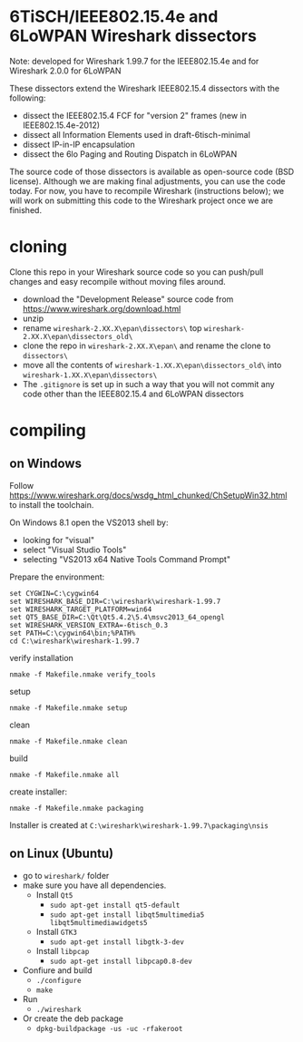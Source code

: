 # 6TiSCH/IEEE802.15.4e  and 6LoWPAN Wireshark dissectors

Note: developed for Wireshark 1.99.7 for the IEEE802.15.4e and for Wireshark 2.0.0 for 6LoWPAN

These dissectors extend the Wireshark IEEE802.15.4 dissectors with the following:
* dissect the IEEE802.15.4 FCF for "version 2" frames (new in IEEE802.15.4e-2012)
* dissect all Information Elements used in draft-6tisch-minimal
* dissect IP-in-IP encapsulation
* dissect the 6lo Paging and Routing Dispatch in 6LoWPAN

The source code of those dissectors is available as open-source code (BSD license). Although we are making final adjustments, you can use the code today. For now, you have to recompile Wireshark (instructions below); we will work on submitting this code to the Wireshark project once we are finished.

# cloning

Clone this repo in your Wireshark source code so you can push/pull changes and easy recompile without moving files around.

* download the "Development Release" source code from https://www.wireshark.org/download.html
* unzip
* rename `wireshark-2.XX.X\epan\dissectors\` top `wireshark-2.XX.X\epan\dissectors_old\`
* clone the repo in `wireshark-2.XX.X\epan\` and rename the clone to `dissectors\`
* move all the contents of `wireshark-1.XX.X\epan\dissectors_old\` into `wireshark-1.XX.X\epan\dissectors\`
* The `.gitignore` is set up in such a way that you will not commit any code other than the IEEE802.15.4 and 6LoWPAN dissectors
# compiling

## on Windows

Follow https://www.wireshark.org/docs/wsdg_html_chunked/ChSetupWin32.html to install the toolchain.

On Windows 8.1 open the VS2013 shell by:
* looking for "visual"
* select "Visual Studio Tools"
* selecting "VS2013 x64 Native Tools Command Prompt"

Prepare the environment:

```
set CYGWIN=C:\cygwin64
set WIRESHARK_BASE_DIR=C:\wireshark\wireshark-1.99.7
set WIRESHARK_TARGET_PLATFORM=win64
set QT5_BASE_DIR=C:\Qt\Qt5.4.2\5.4\msvc2013_64_opengl
set WIRESHARK_VERSION_EXTRA=-6tisch_0.3
set PATH=C:\cygwin64\bin;%PATH%
cd C:\wireshark\wireshark-1.99.7

```

verify installation
```
nmake -f Makefile.nmake verify_tools
```

setup
```
nmake -f Makefile.nmake setup
```

clean
```
nmake -f Makefile.nmake clean
```

build
```
nmake -f Makefile.nmake all
```

create installer:
```
nmake -f Makefile.nmake packaging
```
Installer is created at `C:\wireshark\wireshark-1.99.7\packaging\nsis`

## on Linux (Ubuntu)

* go to `wireshark/` folder
* make sure you have all dependencies.
    * Install `Qt5`
        * `sudo apt-get install qt5-default`
        * `sudo apt-get install libqt5multimedia5 libqt5multimediawidgets5`
    * Install `GTK3`
        * `sudo apt-get install libgtk-3-dev`
    * Install `libpcap`
        * `sudo apt-get install libpcap0.8-dev `
* Confiure and build
    * `./configure`
    * `make`
* Run 
    * `./wireshark`
* Or create the deb package
    * `dpkg-buildpackage -us -uc -rfakeroot`
